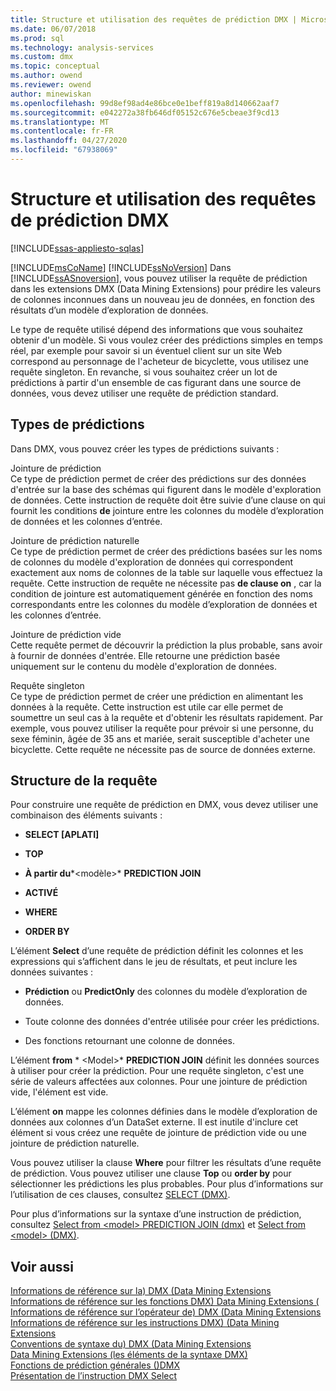 ```yaml
---
title: Structure et utilisation des requêtes de prédiction DMX | Microsoft Docs
ms.date: 06/07/2018
ms.prod: sql
ms.technology: analysis-services
ms.custom: dmx
ms.topic: conceptual
ms.author: owend
ms.reviewer: owend
author: minewiskan
ms.openlocfilehash: 99d8ef98ad4e86bce0e1beff819a8d140662aaf7
ms.sourcegitcommit: e042272a38fb646df05152c676e5cbeae3f9cd13
ms.translationtype: MT
ms.contentlocale: fr-FR
ms.lasthandoff: 04/27/2020
ms.locfileid: "67938069"
---
```

# <a name="structure-and-usage-of-dmx-prediction-queries"></a>Structure et utilisation des requêtes de prédiction DMX
[!INCLUDE[ssas-appliesto-sqlas](../includes/ssas-appliesto-sqlas.md)]

  [!INCLUDE[msCoName](../includes/msconame-md.md)] [!INCLUDE[ssNoVersion](../includes/ssnoversion-md.md)] Dans [!INCLUDE[ssASnoversion](../includes/ssasnoversion-md.md)], vous pouvez utiliser la requête de prédiction dans les extensions DMX (Data Mining Extensions) pour prédire les valeurs de colonnes inconnues dans un nouveau jeu de données, en fonction des résultats d’un modèle d’exploration de données.  
  
 Le type de requête utilisé dépend des informations que vous souhaitez obtenir d'un modèle. Si vous voulez créer des prédictions simples en temps réel, par exemple pour savoir si un éventuel client sur un site Web correspond au personnage de l'acheteur de bicyclette, vous utilisez une requête singleton. En revanche, si vous souhaitez créer un lot de prédictions à partir d'un ensemble de cas figurant dans une source de données, vous devez utiliser une requête de prédiction standard.  
  
## <a name="prediction-types"></a>Types de prédictions  
 Dans DMX, vous pouvez créer les types de prédictions suivants :  
  
 Jointure de prédiction  
 Ce type de prédiction permet de créer des prédictions sur des données d'entrée sur la base des schémas qui figurent dans le modèle d'exploration de données. Cette instruction de requête doit être suivie d’une clause on qui fournit les conditions **de** jointure entre les colonnes du modèle d’exploration de données et les colonnes d’entrée.  
  
 Jointure de prédiction naturelle  
 Ce type de prédiction permet de créer des prédictions basées sur les noms de colonnes du modèle d'exploration de données qui correspondent exactement aux noms de colonnes de la table sur laquelle vous effectuez la requête. Cette instruction de requête ne nécessite pas **de clause on** , car la condition de jointure est automatiquement générée en fonction des noms correspondants entre les colonnes du modèle d’exploration de données et les colonnes d’entrée.  
  
 Jointure de prédiction vide  
 Cette requête permet de découvrir la prédiction la plus probable, sans avoir à fournir de données d'entrée. Elle retourne une prédiction basée uniquement sur le contenu du modèle d'exploration de données.  
  
 Requête singleton  
 Ce type de prédiction permet de créer une prédiction en alimentant les données à la requête. Cette instruction est utile car elle permet de soumettre un seul cas à la requête et d'obtenir les résultats rapidement. Par exemple, vous pouvez utiliser la requête pour prévoir si une personne, du sexe féminin, âgée de 35 ans et mariée, serait susceptible d'acheter une bicyclette. Cette requête ne nécessite pas de source de données externe.  
  
## <a name="query-structure"></a>Structure de la requête  
 Pour construire une requête de prédiction en DMX, vous devez utiliser une combinaison des éléments suivants :  
  
-   **SELECT [APLATI]**  
  
-   **TOP**  
  
-   **À partir du***\<modèle>* **PREDICTION JOIN**      
  
-   **ACTIVÉ**  
  
-   **WHERE**  
  
-   **ORDER BY**  
  
 L’élément **Select** d’une requête de prédiction définit les colonnes et les expressions qui s’affichent dans le jeu de résultats, et peut inclure les données suivantes :  
  
-   **Prédiction** ou **PredictOnly** des colonnes du modèle d’exploration de données.  
  
-   Toute colonne des données d'entrée utilisée pour créer les prédictions.  
  
-   Des fonctions retournant une colonne de données.  
  
 L’élément **from** * \<Model>* **PREDICTION JOIN** définit les données sources à utiliser pour créer la prédiction. Pour une requête singleton, c'est une série de valeurs affectées aux colonnes. Pour une jointure de prédiction vide, l'élément est vide.  
  
 L’élément **on** mappe les colonnes définies dans le modèle d’exploration de données aux colonnes d’un DataSet externe. Il est inutile d'inclure cet élément si vous créez une requête de jointure de prédiction vide ou une jointure de prédiction naturelle.  
  
 Vous pouvez utiliser la clause **Where** pour filtrer les résultats d’une requête de prédiction. Vous pouvez utiliser une clause **Top** ou **order by** pour sélectionner les prédictions les plus probables. Pour plus d’informations sur l’utilisation de ces clauses, consultez [SELECT &#40;DMX&#41;](../dmx/select-dmx.md).  
  
 Pour plus d’informations sur la syntaxe d’une instruction de prédiction, consultez [Select from &#60;model&#62; PREDICTION JOIN &#40;dmx&#41;](../dmx/select-from-model-prediction-join-dmx.md) et [Select from &#60;model&#62; &#40;DMX&#41;](../dmx/select-from-model-dmx.md).  
  
## <a name="see-also"></a>Voir aussi  
 [Informations de référence sur la&#41; DMX &#40;Data Mining Extensions](../dmx/data-mining-extensions-dmx-reference.md)   
 [Informations de référence sur les fonctions DMX&#41; Data Mining Extensions &#40;](../dmx/data-mining-extensions-dmx-function-reference.md)   
 [Informations de référence sur l’opérateur de&#41; DMX &#40;Data Mining Extensions](../dmx/data-mining-extensions-dmx-operator-reference.md)   
 [Informations de référence sur les instructions DMX&#41; &#40;Data Mining Extensions](../dmx/data-mining-extensions-dmx-statements.md)   
 [Conventions de syntaxe du&#41; DMX &#40;Data Mining Extensions](../dmx/data-mining-extensions-dmx-syntax-conventions.md)   
 [Data Mining Extensions &#40;les éléments de la syntaxe DMX&#41;](../dmx/data-mining-extensions-dmx-syntax-elements.md)   
 [Fonctions de prédiction générales &#40;&#41;DMX](../dmx/general-prediction-functions-dmx.md)   
 [Présentation de l’instruction DMX Select](../dmx/understanding-the-dmx-select-statement.md)  
  
  
